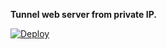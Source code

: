 **Tunnel web server from private IP.**

[![Deploy](https://www.herokucdn.com/deploy/button.svg)](https://heroku.com/deploy)
